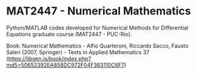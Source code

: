 # MAT2447 - Numerical Mathematics

Python/MATLAB codes developed for Numerical Methods for Differential Equations graduate course
(MAT2447 - PUC-Rio).

Book: Numerical Mathematics - Alfio Quarteroni, Riccardo Sacco, Fausto Saleri (2007, Springer) - Texts in Applied Mathematics 37
(https://libgen.is/book/index.php?md5=50652392EA858DC972F04F363110C6F7)

